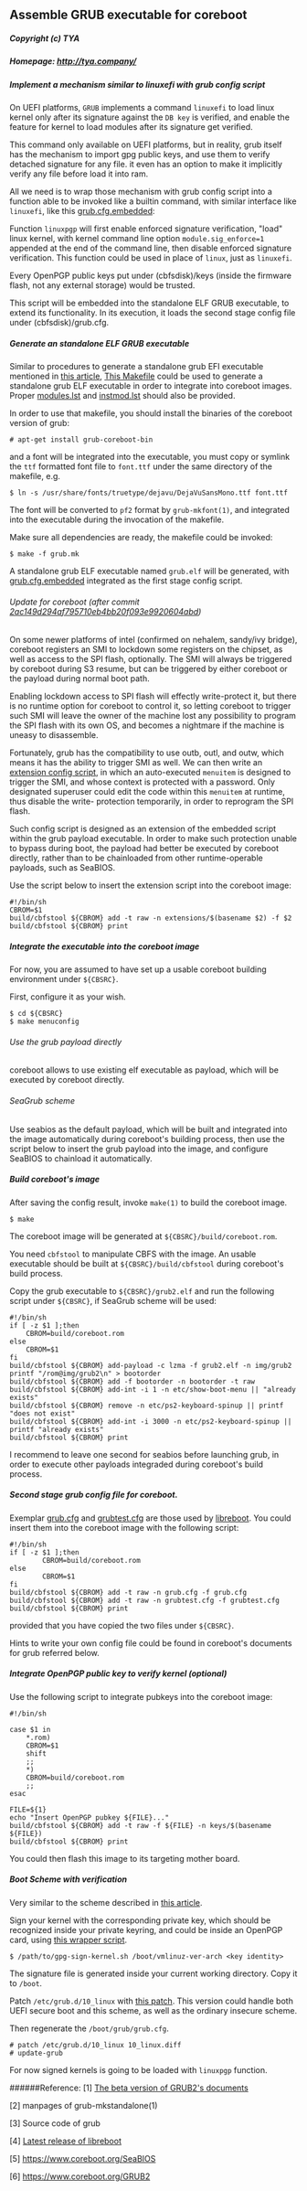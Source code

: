 ## Assemble GRUB executable for coreboot
##### Copyright (c) TYA
##### Homepage: http://tya.company/

##### Implement a mechanism similar to linuxefi with grub config script

On UEFI platforms, `GRUB` implements a command `linuxefi` to load linux kernel only after its signature against the `DB key` is verified, and enable the feature for kernel to load modules after its signature get verified.

This command only available on UEFI platforms, but in reality, grub itself has the mechanism to import gpg public keys, and use them to verify detached signature for any file. it even has an option to make it implicitly verify any file before load it into ram.

All we need is to wrap those mechanism with grub config script into a function able to be invoked like a builtin command, with similar interface like `linuxefi`, like this [grub.cfg.embedded](https://github.com/hardenedlinux/Debian-GNU-Linux-Profiles/tree/master/scripts/coreboot/grub.cfg.embedded):

Function `linuxpgp` will first enable enforced signature verification, "load" linux kernel, with kernel command line option `module.sig_enforce=1` appended at the end of the command line, then disable enforced signature verification. This function could be used in place of `linux`, just as `linuxefi`.

Every OpenPGP public keys put under (cbfsdisk)/keys (inside the firmware flash, not any external storage) would be trusted.

This script will be embedded into the standalone ELF GRUB executable, to extend its functionality. In its execution, it loads the second stage config file under (cbfsdisk)/grub.cfg.

##### Generate an standalone ELF GRUB executable

Similar to procedures to generate a standalone grub EFI executable mentioned in [this article](https://github.com/hardenedlinux/Debian-GNU-Linux-Profiles/blob/master/docs/hardened_boot/grub-with-secure-boot.md), [This Makefile](https://github.com/hardenedlinux/Debian-GNU-Linux-Profiles/tree/master/scripts/coreboot/grub.mk) could be used to generate a standalone grub ELF executable in order to integrate into coreboot images. Proper [modules.lst](https://github.com/hardenedlinux/Debian-GNU-Linux-Profiles/tree/master/scripts/coreboot/modules.lst) and [instmod.lst](https://github.com/hardenedlinux/Debian-GNU-Linux-Profiles/tree/master/scripts/coreboot/instmod.lst) should also be provided.

In order to use that makefile, you should install the binaries of the coreboot version of grub:

```
# apt-get install grub-coreboot-bin
```

and a font will be integrated into the executable, you must copy or symlink the `ttf` formatted font file to `font.ttf` under the same directory of the makefile, e.g.

```
$ ln -s /usr/share/fonts/truetype/dejavu/DejaVuSansMono.ttf font.ttf
```

The font will be converted to `pf2` format by `grub-mkfont(1)`, and integrated into the executable during the invocation of the makefile.

Make sure all dependencies are ready, the makefile could be invoked:

```
$ make -f grub.mk
```

A standalone grub ELF executable named `grub.elf` will be generated, with [grub.cfg.embedded](/scripts/coreboot/grub.cfg.embedded) integrated as the first stage config script.

###### Update for coreboot (after commit [2ac149d294af795710eb4bb20f093e9920604abd](https://review.coreboot.org/cgit/coreboot.git/commit/?id=2ac149d294af795710eb4bb20f093e9920604abd))

On some newer platforms of intel (confirmed on nehalem, sandy/ivy bridge), coreboot registers an SMI to lockdown some registers on the chipset,
as well as access to the SPI flash, optionally. The SMI will always be triggered by coreboot during S3 resume, but can be triggered by either
coreboot or the payload during normal boot path.

Enabling lockdown access to SPI flash will effectly write-protect it, but there is no runtime option for coreboot to control it, so letting
coreboot to trigger such SMI will leave the owner of the machine lost any possibility to program the SPI flash with its own OS, and becomes a
nightmare if the machine is uneasy to disassemble.

Fortunately, grub has the compatibility to use outb, outl, and outw, which means it has the ability to trigger SMI as well. We can then write
an [extension config script](/scripts/coreboot/99-lockchip.cfg), in which an auto-executed `menuitem` is designed to trigger the SMI, and whose
context is protected with a password. Only designated superuser could edit the code within this `menuitem` at runtime, thus disable the write-
protection temporarily, in order to reprogram the SPI flash.

Such config script is designed as an extension of the embedded script within the grub payload executable. In order to make such protection unable
to bypass during boot, the payload had better be executed by coreboot directly, rather than to be chainloaded from other runtime-operable payloads,
such as SeaBIOS.

Use the script below to insert the extension script into the coreboot image:

```
#!/bin/sh
CBROM=$1
build/cbfstool ${CBROM} add -t raw -n extensions/$(basename $2) -f $2
build/cbfstool ${CBROM} print
```

##### Integrate the executable into the coreboot image

For now, you are assumed to have set up a usable coreboot building environment under `${CBSRC}`.

First, configure it as your wish.

```
$ cd ${CBSRC}
$ make menuconfig
```

###### Use the grub payload directly

coreboot allows to use existing elf executable as payload, which will be executed by coreboot directly.

###### SeaGrub scheme

Use seabios as the default payload, which will be built and integrated into the image automatically during coreboot's building process,
then use the script below to insert the grub payload into the image, and configure SeaBIOS to chainload it automatically.

##### Build coreboot's image

After saving the config result, invoke `make(1)` to build the coreboot image.

```
$ make
```

The coreboot image will be generated at `${CBSRC}/build/coreboot.rom`.

You need `cbfstool` to manipulate CBFS with the image. An usable executable should be built at `${CBSRC}/build/cbfstool` during coreboot's build process.

Copy the grub executable to `${CBSRC}/grub2.elf` and run the following script under `${CBSRC}`, if SeaGrub scheme will be used:

```
#!/bin/sh
if [ -z $1 ];then
	CBROM=build/coreboot.rom
else
	CBROM=$1
fi
build/cbfstool ${CBROM} add-payload -c lzma -f grub2.elf -n img/grub2
printf "/rom@img/grub2\n" > bootorder
build/cbfstool ${CBROM} add -f bootorder -n bootorder -t raw
build/cbfstool ${CBROM} add-int -i 1 -n etc/show-boot-menu || "already exists"
build/cbfstool ${CBROM} remove -n etc/ps2-keyboard-spinup || printf "does not exist"
build/cbfstool ${CBROM} add-int -i 3000 -n etc/ps2-keyboard-spinup || printf "already exists"
build/cbfstool ${CBROM} print
```

I recommend to leave one second for seabios before launching grub, in order to execute other payloads integraded during coreboot's build process.

##### Second stage grub config file for coreboot.

Exemplar [grub.cfg](https://github.com/hardenedlinux/Debian-GNU-Linux-Profiles/tree/master/scripts/coreboot/grub.cfg) and [grubtest.cfg](https://github.com/hardenedlinux/Debian-GNU-Linux-Profiles/tree/master/scripts/coreboot/grub.cfg) are those used by [libreboot](https://libreboot.org). You could insert them into the coreboot image with the following script:

```
#!/bin/sh
if [ -z $1 ];then
        CBROM=build/coreboot.rom
else
        CBROM=$1
fi
build/cbfstool ${CBROM} add -t raw -n grub.cfg -f grub.cfg
build/cbfstool ${CBROM} add -t raw -n grubtest.cfg -f grubtest.cfg
build/cbfstool ${CBROM} print
```

provided that you have copied the two files under `${CBSRC}`.

Hints to write your own config file could be found in coreboot's documents for grub referred below.

##### Integrate OpenPGP public key to verify kernel (optional)

Use the following script to integrate pubkeys into the coreboot image:

```
#!/bin/sh

case $1 in
	*.rom)
	CBROM=$1
	shift
	;;
	*)
	CBROM=build/coreboot.rom
	;;
esac

FILE=${1}
echo "Insert OpenPGP pubkey ${FILE}..."
build/cbfstool ${CBROM} add -t raw -f ${FILE} -n keys/$(basename ${FILE})
build/cbfstool ${CBROM} print
```

You could then flash this image to its targeting mother board.

##### Boot Scheme with verification

Very similar to the scheme described in [this article](./setup-unrestricted-secureboot-on-supporting-machine.md).

Sign your kernel with the corresponding private key, which should be recognized inside your private keyring, and could be inside an OpenPGP card, using [this wrapper script](../../scripts/coreboot/gpg-sign-kernel.sh).

```
$ /path/to/gpg-sign-kernel.sh /boot/vmlinuz-ver-arch <key identity>
```

The signature file is generated inside your current working directory. Copy it to `/boot`.

Patch `/etc/grub.d/10_linux` with [this patch](../../scripts/coreboot/10_linux.diff). This version could handle both UEFI secure boot and this scheme, as well as the ordinary insecure scheme.

Then regenerate the `/boot/grub/grub.cfg`.

```
# patch /etc/grub.d/10_linux 10_linux.diff
# update-grub
```

For now signed kernels is going to be loaded with `linuxpgp` function.

######Reference: 
[1] [The beta version of GRUB2's documents](https://dev.gentoo.org/~floppym/grub.html#Using-digital-signatures)

[2] manpages of grub-mkstandalone(1)

[3] Source code of grub

[4] [Latest release of libreboot](https://libreboot.org/release/stable/20160907/libreboot_r20160907_src.tar.xz)

[5] https://www.coreboot.org/SeaBIOS

[6] https://www.coreboot.org/GRUB2
